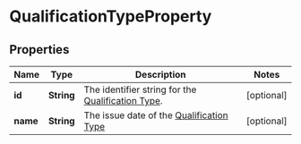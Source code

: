 

# QualificationTypeProperty


## Properties

| Name | Type | Description | Notes |
|------------ | ------------- | ------------- | -------------|
|**id** | **String** | The identifier string for the [Qualification Type](https://developers.intellihr.io/docs/v1/). |  [optional] |
|**name** | **String** | The issue date of the [Qualification Type](https://developers.intellihr.io/docs/v1/) |  [optional] |



